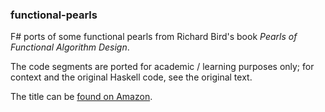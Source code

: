 ### functional-pearls ###

F# ports of some functional pearls from Richard Bird's book *Pearls of Functional Algorithm Design*.

The code segments are ported for academic / learning purposes only; for context and the original Haskell code, see the original text.

The title can be [found on Amazon](http://www.amazon.com/Pearls-Functional-Algorithm-Design-Richard/dp/0521513383/).
